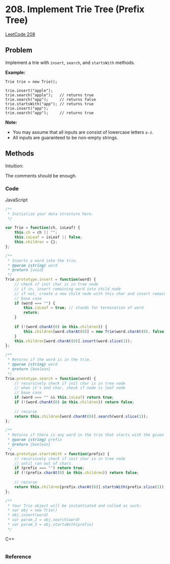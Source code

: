 # 208. Implement Trie Tree (Prefix Tree)

[LeetCode 208](https://leetcode.com/problems/implement-trie-prefix-tree/)

## Problem

Implement a trie with `insert`, `search`, and `startsWith` methods.

**Example:**

```
Trie trie = new Trie();

trie.insert("apple");
trie.search("apple");   // returns true
trie.search("app");     // returns false
trie.startsWith("app"); // returns true
trie.insert("app");   
trie.search("app");     // returns true
```

**Note:**

- You may assume that all inputs are consist of lowercase letters `a-z`.
- All inputs are guaranteed to be non-empty strings.

## Methods
Intuition: 

The comments should be enough.

### Code

JavaScript

```JavaScript
/**
 * Initialize your data structure here.
 */

var Trie = function(ch, isLeaf) {
    this.ch = ch || "";
    this.isLeaf = isLeaf || false;
    this.children = {};
};

/**
 * Inserts a word into the trie. 
 * @param {string} word
 * @return {void}
 */
Trie.prototype.insert = function(word) {
    // check if init char is in tree node
    // if in, insert remaining word into child node
    // if not, create a new child node with this char and insert remaining into this node
    // base case
    if (word === "") {
        this.isLeaf = true; // stands for termination of word
        return;
    }
    
    if (!(word.charAt(0) in this.children)) {
        this.children[word.charAt(0)] = new Trie(word.charAt(0), false);
    }
    this.children[word.charAt(0)].insert(word.slice(1));
};

/**
 * Returns if the word is in the trie. 
 * @param {string} word
 * @return {boolean}
 */
Trie.prototype.search = function(word) {
    // recursively check if init char is in tree node
    // when it's end char, check if node is leaf node
    // base case
    if (word === "" && this.isLeaf) return true;
    if (!(word.charAt(0) in this.children)) return false;
    
    // recurse
    return this.children[word.charAt(0)].search(word.slice(1));
};

/**
 * Returns if there is any word in the trie that starts with the given prefix. 
 * @param {string} prefix
 * @return {boolean}
 */
Trie.prototype.startsWith = function(prefix) {
    // recursively check if init char is in tree node
    // until ran out of chars
    if (prefix === "") return true;
    if (!(prefix.charAt(0) in this.children)) return false;
    
    // recurse
    return this.children[prefix.charAt(0)].startsWith(prefix.slice(1));
};

/** 
 * Your Trie object will be instantiated and called as such:
 * var obj = new Trie()
 * obj.insert(word)
 * var param_2 = obj.search(word)
 * var param_3 = obj.startsWith(prefix)
 */
```

C++

```C++

```



### Reference

